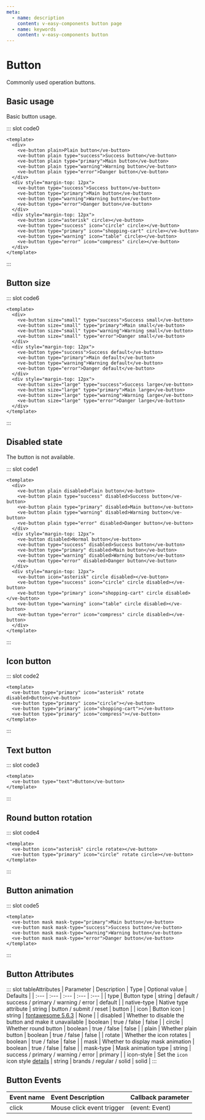 ```yaml
---
meta:
  - name: description
    content: v-easy-components button page
  - name: keywords
    content: v-easy-components button
---
```


# Button

Commonly used operation buttons.

## Basic usage

Basic button usage.

<div>
  <preview-code _id="0">
      <template #default>
          <span>
              <div>
                <ve-button :plain="true">Plain button</ve-button>
                <ve-button :plain="true" type="success">Success button</ve-button>
                <ve-button :plain="true" type="primary">Main button</ve-button>
                <ve-button :plain="true" type="warning">Warning button</ve-button>
                <ve-button :plain="true" type="error">Danger button</ve-button>
              </div>
              <div style="margin-top: 12px">
                <ve-button type="success">Success button</ve-button>
                <ve-button type="primary">Main button</ve-button>
                <ve-button type="warning">Warning button</ve-button>
                <ve-button type="error">Danger button</ve-button>
              </div>
              <div style="margin-top: 12px">
                <ve-button icon="asterisk" :circle="true"></ve-button>
                <ve-button type="success" icon="circle" :circle="true"></ve-button>
                <ve-button type="primary" icon="shopping-cart" :circle="true"></ve-button>
                <ve-button type="warning" icon="table" :circle="true"></ve-button>
                <ve-button type="error" icon="compress" :circle="true"></ve-button>
              </div>
          </span>
      </template>
      <template #txt>
          <div>Use the <em>type</em>、<em>plain</em>、<em>round</em> 和 <em>circle</em> properties to define the style of the <em>Button</em> .</div>
      </template>
  </preview-code>
</div>

::: slot code0
```vue
<template>
  <div>
    <ve-button plain>Plain button</ve-button>
    <ve-button plain type="success">Success button</ve-button>
    <ve-button plain type="primary">Main button</ve-button>
    <ve-button plain type="warning">Warning button</ve-button>
    <ve-button plain type="error">Danger button</ve-button>
  </div>
  <div style="margin-top: 12px">
    <ve-button type="success">Success button</ve-button>
    <ve-button type="primary">Main button</ve-button>
    <ve-button type="warning">Warning button</ve-button>
    <ve-button type="error">Danger button</ve-button>
  </div>
  <div style="margin-top: 12px">
    <ve-button icon="asterisk" circle></ve-button>
    <ve-button type="success" icon="circle" circle></ve-button>
    <ve-button type="primary" icon="shopping-cart" circle></ve-button>
    <ve-button type="warning" icon="table" circle></ve-button>
    <ve-button type="error" icon="compress" circle></ve-button>
  </div>
</template>
```
:::

## Button size

<div>
  <preview-code _id="6">
    <template #default>
      <span>
          <div>
            <ve-button size="small" type="success">Success small</ve-button>
            <ve-button size="small" type="primary">Main small</ve-button>
            <ve-button size="small" type="warning">Warning small</ve-button>
            <ve-button size="small" type="error">Danger small</ve-button>
          </div>
          <div style="margin-top: 12px">
            <ve-button type="success">Success default</ve-button>
            <ve-button type="primary">Main default</ve-button>
            <ve-button type="warning">Warning default</ve-button>
            <ve-button type="error">Danger default</ve-button>
          </div>
          <div style="margin-top: 12px">
            <ve-button size="large" type="success">Success large</ve-button>
            <ve-button size="large" type="primary">Main large</ve-button>
            <ve-button size="large" type="warning">Warning large</ve-button>
            <ve-button size="large" type="error">Danger large</ve-button>
          </div>
      </span>
    </template>
    <template #txt>
      <div>Extra sizes: <em>large</em>, <em>small</em>, configure them by setting the <em>size</em> attribute.</div>
    </template>
  </preview-code>
</div>

::: slot code6
```vue
<template>
  <div>
    <ve-button size="small" type="success">Success small</ve-button>
    <ve-button size="small" type="primary">Main small</ve-button>
    <ve-button size="small" type="warning">Warning small</ve-button>
    <ve-button size="small" type="error">Danger small</ve-button>
  </div>
  <div style="margin-top: 12px">
    <ve-button type="success">Success default</ve-button>
    <ve-button type="primary">Main default</ve-button>
    <ve-button type="warning">Warning default</ve-button>
    <ve-button type="error">Danger default</ve-button>
  </div>
  <div style="margin-top: 12px">
    <ve-button size="large" type="success">Success large</ve-button>
    <ve-button size="large" type="primary">Main large</ve-button>
    <ve-button size="large" type="warning">Warning large</ve-button>
    <ve-button size="large" type="error">Danger large</ve-button>
  </div>
</template>
```
:::

## Disabled state

The button is not available.

<div>
    <preview-code _id="1">
        <template #default>
            <span>
                <div>
                  <ve-button :plain="true" :disabled="true">Plain button</ve-button>
                  <ve-button :plain="true" type="success" :disabled="true">Success button</ve-button>
                  <ve-button :plain="true" type="primary" :disabled="true">Main button</ve-button>
                  <ve-button :plain="true" type="warning" :disabled="true">Warning button</ve-button>
                  <ve-button :plain="true" type="error" :disabled="true">Danger button</ve-button>
                </div>
                <div style="margin-top: 12px">
                  <ve-button :disabled="true">Normal button</ve-button>
                  <ve-button type="success" :disabled="true">Success button</ve-button>
                  <ve-button type="primary" :disabled="true">Main button</ve-button>
                  <ve-button type="warning" :disabled="true">Warning button</ve-button>
                  <ve-button type="error" :disabled="true">Danger button</ve-button>
                </div>
                <div style="margin-top: 12px">
                  <ve-button icon="asterisk" :circle="true" :disabled="true"></ve-button>
                  <ve-button type="success" icon="circle" :circle="true" :disabled="true"></ve-button>
                  <ve-button type="primary" icon="shopping-cart" :circle="true" :disabled="true"></ve-button>
                  <ve-button type="warning" icon="table" :circle="true" :disabled="true"></ve-button>
                  <ve-button type="error" icon="compress" :circle="true" :disabled="true"></ve-button>
                </div>
            </span>
        </template>
        <template #txt>
            <div>You can use the <em>disabled</em> property to define whether a button is available, which accepts a <em>Boolean</em> value.</div>
        </template>
    </preview-code>
</div>

::: slot code1
```vue
<template>
  <div>
    <ve-button plain disabled>Plain button</ve-button>
    <ve-button plain type="success" disabled>Success button</ve-button>
    <ve-button plain type="primary" disabled>Main button</ve-button>
    <ve-button plain type="warning" disabled>Warning button</ve-button>
    <ve-button plain type="error" disabled>Danger button</ve-button>
  </div>
  <div style="margin-top: 12px">
    <ve-button disabled>Normal button</ve-button>
    <ve-button type="success" disabled>Success button</ve-button>
    <ve-button type="primary" disabled>Main button</ve-button>
    <ve-button type="warning" disabled>Warning button</ve-button>
    <ve-button type="error" disabled>Danger button</ve-button>
  </div>
  <div style="margin-top: 12px">
    <ve-button icon="asterisk" circle disabled></ve-button>
    <ve-button type="success" icon="circle" circle disabled></ve-button>
    <ve-button type="primary" icon="shopping-cart" circle disabled></ve-button>
    <ve-button type="warning" icon="table" circle disabled></ve-button>
    <ve-button type="error" icon="compress" circle disabled></ve-button>
  </div>
</template>
```
:::

## Icon button

<div>
    <preview-code _id="2">
        <template #default>
            <div>
              <ve-button type="primary" icon="asterisk" :rotate="true" :disabled="true">Button</ve-button>
              <ve-button type="primary" icon="circle"></ve-button>
              <ve-button type="primary" icon="shopping-cart"></ve-button>
              <ve-button type="primary" icon="compress"></ve-button>
            </div>
        </template>
        <template #txt>
            <div>Use the <em>icon</em> property to define the icon for the  <em>Button</em> . <a href="https://fontawesome.com">Available icon address</a></div>
        </template>
    </preview-code>
</div>

::: slot code2
```vue
<template>
  <ve-button type="primary" icon="asterisk" rotate disabled>Button</ve-button>
  <ve-button type="primary" icon="circle"></ve-button>
  <ve-button type="primary" icon="shopping-cart"></ve-button>
  <ve-button type="primary" icon="compress"></ve-button>
</template>
```
:::

## Text button

<div>
    <preview-code _id="3">
        <template #default>
            <div>
              <ve-button type="text">Button</ve-button>
            </div>
        </template>
        <template #txt>
            <div>Change the value of the <em>type</em> attribute to <em>text</em> .</div>
        </template>
    </preview-code>
</div>

::: slot code3
```vue
<template>
  <ve-button type="text">Button</ve-button>
</template>
```
:::

## Round button rotation

<div>
    <preview-code _id="4">
        <template #default>
            <span>
                <ve-button icon="asterisk" :circle="true" :rotate="true"></ve-button>
                <ve-button type="primary" icon="circle" :rotate="true" :circle="true"></ve-button>
            </span>
        </template>
        <template #txt>
            <div>Set the value of <em>rotate</em> . Note：only supports buttons with <em>:circle="true"</em></div>
        </template>
    </preview-code>
</div>

::: slot code4
```vue
<template>
  <ve-button icon="asterisk" circle rotate></ve-button>
  <ve-button type="primary" icon="circle" rotate circle></ve-button>
</template>
```
:::

## Button animation

<div>
    <preview-code _id="5">
        <template #default>
            <span>
                <ve-button mask="true" mask-type="primary">Main button</ve-button>
                <ve-button mask="true" mask-type="success">Success button</ve-button>
                <ve-button mask="true" mask-type="warning">Warning button</ve-button>
                <ve-button mask="true" mask-type="error">Danger button</ve-button>
            </span>
        </template>
        <template #txt>
            <div>Set the <em>mask</em> to indicate the <em>mask-type</em> type</div>
        </template>
    </preview-code>
</div>

::: slot code5
```vue
<template>
  <ve-button mask mask-type="primary">Main button</ve-button>
  <ve-button mask mask-type="success">Success button</ve-button>
  <ve-button mask mask-type="warning">Warning button</ve-button>
  <ve-button mask mask-type="error">Danger button</ve-button>
</template>
```
:::

## Button Attributes

<div-box _id="tableAttributes"></div-box>

::: slot tableAttributes
| Parameter | Description | Type | Optional value | Defaults |
| :--- | :--- | :--- | :--- | :--- |
| type | Button type | string | default / success / primary / warning / error | default |
| native-type | Native type attribute | string | button / submit / reset | button |
| icon | Button icon | string | [fontawesome 5.6.3](https://fontawesome.com/start) | None |
| disabled | Whether to disable the button and make it unavailable | boolean | true / false | false |
| circle | Whether round button | boolean | true / false | false |
| plain | Whether plain button | boolean | true / false | false |
| rotate | Whether the icon rotates | boolean | true / false | false |
| mask | Whether to display mask animation | boolean | true / false | false |
| mask-type | Mask animation type | string | success / primary / warning / error | primary |
| icon-style | Set the `icon` icon style [details](./icon.md#icon-style-description) | string | brands / regular / solid | solid |
:::

## Button Events

| Event name | Event Description | Callback parameter |
| :--- | :--- | :--- |
| click | Mouse click event trigger | (event: Event) |
